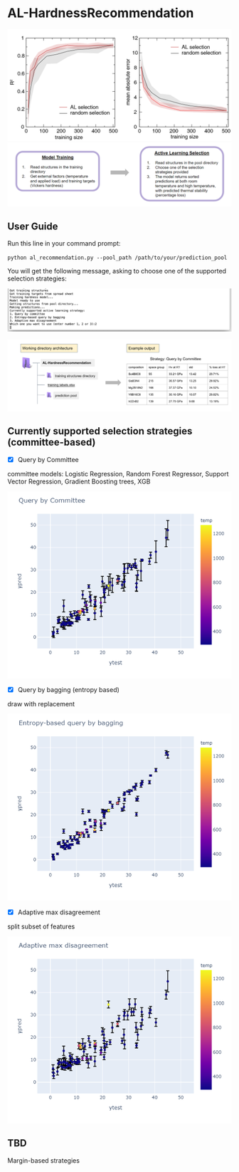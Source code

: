 # AL-HardnessRecommendation

![lc](/lc_2-01.png)
![overview](/overview.png)

## User Guide

Run this line in your command prompt:

`python al_recommendation.py --pool_path /path/to/your/prediction_pool`

You will get the following message, asking to choose one of the supported selection strategies:

![select](/select_strategy.png)

![example](/output.png)


## Currently supported selection strategies (committee-based)

- [x] Query by Committee

committee models: Logistic Regression, Random Forest Regressor, Support Vector Regression, Gradient Boosting trees, XGB

![qbc](/QBC.png)

- [x] Query by bagging (entropy based)

draw with replacement

![qbb](/qbbagging.png)

- [x] Adaptive max disagreement

split subset of features

![amd](/qbfeatures.png)

## TBD

Margin-based strategies
